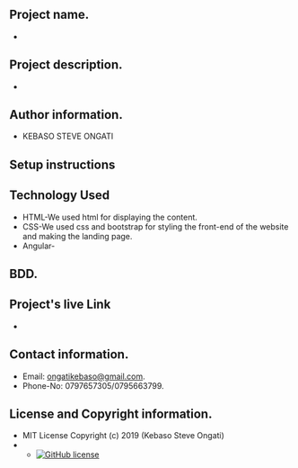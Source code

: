 ## Project name.
- 
## Project description.
- 
## Author information.
 - KEBASO STEVE ONGATI
## Setup instructions 

## Technology Used
 - HTML-We used html for displaying the content.
 - CSS-We used css and bootstrap for styling the front-end of the website and making the landing page.
 - Angular-

## BDD.



## Project's live Link
 -
## Contact information.
 - Email: ongatikebaso@gmail.com.
 - Phone-No: 0797657305/0795663799.
## License and Copyright information.
 - MIT License Copyright (c) 2019 (Kebaso Steve Ongati)
 - - [![GitHub license](https://img.shields.io/github/license/Naereen/StrapDown.js.svg)](https://github.com/Naereen/StrapDown.js/blob/master/LICENSE)